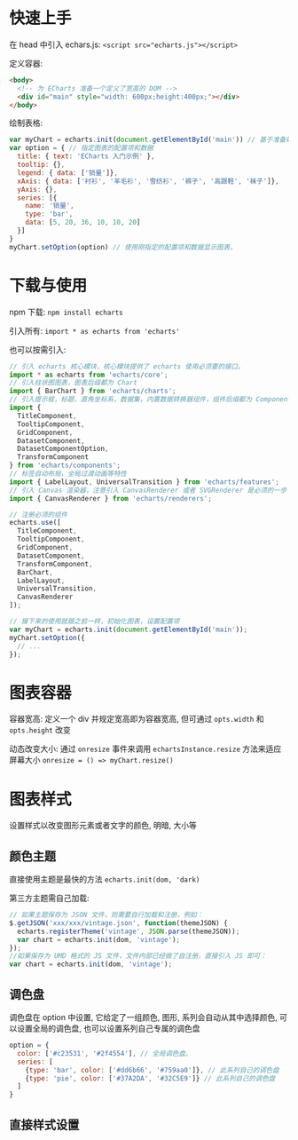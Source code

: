 # 快速上手

在 head 中引入 echars.js: `<script src="echarts.js"></script>`

定义容器: 

```html
<body>
  <!-- 为 ECharts 准备一个定义了宽高的 DOM -->
  <div id="main" style="width: 600px;height:400px;"></div>
</body>
```

绘制表格:

```js
var myChart = echarts.init(document.getElementById('main')) // 基于准备好的dom, 初始化echarts实例
var option = { // 指定图表的配置项和数据
  title: { text: 'ECharts 入门示例' },
  tooltip: {},
  legend: { data: ['销量']},
  xAxis: { data: ['衬衫', '羊毛衫', '雪纺衫', '裤子', '高跟鞋', '袜子']},
  yAxis: {},
  series: [{
    name: '销量',
    type: 'bar',
    data: [5, 20, 36, 10, 10, 20]
  }]
}
myChart.setOption(option) // 使用刚指定的配置项和数据显示图表。
```

# 下载与使用

npm 下载: `npm install echarts`

引入所有: `import * as echarts from 'echarts'`

也可以按需引入: 

```js
// 引入 echarts 核心模块，核心模块提供了 echarts 使用必须要的接口。
import * as echarts from 'echarts/core';
// 引入柱状图图表，图表后缀都为 Chart
import { BarChart } from 'echarts/charts';
// 引入提示框，标题，直角坐标系，数据集，内置数据转换器组件，组件后缀都为 Component
import {
  TitleComponent,
  TooltipComponent,
  GridComponent,
  DatasetComponent,
  DatasetComponentOption,
  TransformComponent
} from 'echarts/components';
// 标签自动布局，全局过渡动画等特性
import { LabelLayout, UniversalTransition } from 'echarts/features';
// 引入 Canvas 渲染器，注意引入 CanvasRenderer 或者 SVGRenderer 是必须的一步
import { CanvasRenderer } from 'echarts/renderers';

// 注册必须的组件
echarts.use([
  TitleComponent,
  TooltipComponent,
  GridComponent,
  DatasetComponent,
  TransformComponent,
  BarChart,
  LabelLayout,
  UniversalTransition,
  CanvasRenderer
]);

// 接下来的使用就跟之前一样，初始化图表，设置配置项
var myChart = echarts.init(document.getElementById('main'));
myChart.setOption({
  // ...
});
```

# 图表容器

容器宽高: 定义一个 div 并规定宽高即为容器宽高, 但可通过 `opts.width` 和 `opts.height` 改变

动态改变大小: 通过 `onresize` 事件来调用 `echartsInstance.resize` 方法来适应屏幕大小 `onresize = () => myChart.resize()`

# 图表样式

设置样式以改变图形元素或者文字的颜色, 明暗, 大小等

## 颜色主题

直接使用主题是最快的方法 `echarts.init(dom, 'dark)`

第三方主题需自己加载: 

```js
// 如果主题保存为 JSON 文件，则需要自行加载和注册，例如：
$.getJSON('xxx/xxx/vintage.json', function(themeJSON) {
  echarts.registerTheme('vintage', JSON.parse(themeJSON));
  var chart = echarts.init(dom, 'vintage');
});
//如果保存为 UMD 格式的 JS 文件，文件内部已经做了自注册，直接引入 JS 即可：
var chart = echarts.init(dom, 'vintage');
```

## 调色盘

调色盘在 option 中设置, 它给定了一组颜色, 图形, 系列会自动从其中选择颜色, 可以设置全局的调色盘, 也可以设置系列自己专属的调色盘

```js
option = {
  color: ['#c23531', '#2f4554'], // 全局调色盘。
  series: [
    {type: 'bar', color: ['#dd6b66', '#759aa0']}, // 此系列自己的调色盘
    {type: 'pie', color: ['#37A2DA', '#32C5E9']} // 此系列自己的调色盘
  ]
}
```

## 直接样式设置